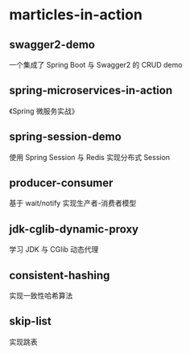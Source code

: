 # marticles-in-action

## swagger2-demo
一个集成了 Spring Boot 与 Swagger2 的 CRUD demo

## spring-microservices-in-action
《Spring 微服务实战》

## spring-session-demo
使用 Spring Session 与 Redis 实现分布式 Session

## producer-consumer

基于 wait/notify 实现生产者-消费者模型

## jdk-cglib-dynamic-proxy
学习 JDK 与 CGlib 动态代理

## consistent-hashing
实现一致性哈希算法

## skip-list
实现跳表

